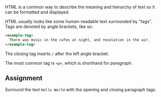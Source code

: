HTML is a common way to describe the meaning and hierarchy of text so it can be formatted and displayed.

HTML usually looks like some human-readable text surrounded by "tags". Tags are denoted by angle brackets, like so:

```html
<example-tag>
  There was music in the cafes at night, and revolution in the air.
</example-tag>
```

The closing tag inserts `/` after the left angle bracket.

The most common tag is `<p>`, which is shorthand for *paragraph*.

## Assignment

Surround the text `Hello World` with the opening and closing paragraph tags.